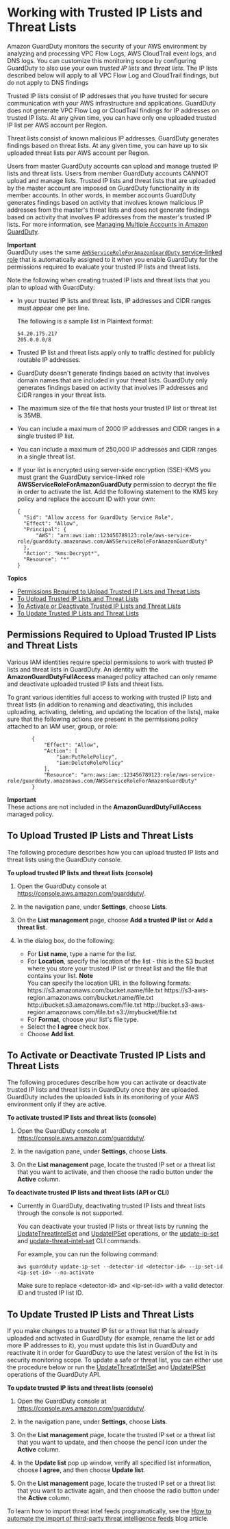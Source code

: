 # Working with Trusted IP Lists and Threat Lists<a name="guardduty_upload_lists"></a>

Amazon GuardDuty monitors the security of your AWS environment by analyzing and processing VPC Flow Logs, AWS CloudTrail event logs, and DNS logs\. You can customize this monitoring scope by configuring GuardDuty to also use your own *trusted IP lists* and *threat lists*\. The IP lists described below will apply to all VPC Flow Log and CloudTrail findings, but do not apply to DNS findings

Trusted IP lists consist of IP addresses that you have trusted for secure communication with your AWS infrastructure and applications\. GuardDuty does not generate VPC Flow Log or CloudTrail findings for IP addresses on trusted IP lists\. At any given time, you can have only one uploaded trusted IP list per AWS account per Region\.

Threat lists consist of known malicious IP addresses\. GuardDuty generates findings based on threat lists\. At any given time, you can have up to six uploaded threat lists per AWS account per Region\.

Users from master GuardDuty accounts can upload and manage trusted IP lists and threat lists\. Users from member GuardDuty accounts CANNOT upload and manage lists\. Trusted IP lists and threat lists that are uploaded by the master account are imposed on GuardDuty functionality in its member accounts\. In other words, in member accounts GuardDuty generates findings based on activity that involves known malicious IP addresses from the master's threat lists and does not generate findings based on activity that involves IP addresses from the master's trusted IP lists\. For more information, see [Managing Multiple Accounts in Amazon GuardDuty](guardduty_accounts.md)\.

**Important**  
GuardDuty uses the same [`AWSServiceRoleForAmazonGuardDuty` service\-linked role](guardduty_managing_access.md#guardduty_service-access) that is automatically assigned to it when you enable GuardDuty for the permissions required to evaluate your trusted IP lists and threat lists\. 

Note the following when creating trusted IP lists and threat lists that you plan to upload with GuardDuty:
+ In your trusted IP lists and threat lists, IP addresses and CIDR ranges must appear one per line\.

  The following is a sample list in Plaintext format:

  ```
  54.20.175.217
  205.0.0.0/8
  ```
+ Trusted IP list and threat lists apply only to traffic destined for publicly routable IP addresses\.
+ GuardDuty doesn't generate findings based on activity that involves domain names that are included in your threat lists\. GuardDuty only generates findings based on activity that involves IP addresses and CIDR ranges in your threat lists\.
+ The maximum size of the file that hosts your trusted IP list or threat list is 35MB\.
+ You can include a maximum of 2000 IP addresses and CIDR ranges in a single trusted IP list\.
+ You can include a maximum of 250,000 IP addresses and CIDR ranges in a single threat list\.
+ If your list is encrypted using server\-side encryption \(SSE\)\-KMS you must grant the GuardDuty service\-linked role **AWSServiceRoleForAmazonGuardDuty** permission to decrypt the file in order to activate the list\. Add the following statement to the KMS key policy and replace the account ID with your own: 

  ```
  {
  	"Sid": "Allow access for GuardDuty Service Role",
  	"Effect": "Allow",
  	"Principal": {
  		"AWS": "arn:aws:iam::123456789123:role/aws-service-role/guardduty.amazonaws.com/AWSServiceRoleForAmazonGuardDuty"
  	},
  	"Action": "kms:Decrypt*",
  	"Resource": "*"
  }
  ```

**Topics**
+ [Permissions Required to Upload Trusted IP Lists and Threat Lists](#upload-permissions)
+ [To Upload Trusted IP Lists and Threat Lists](#upload-procedure)
+ [To Activate or Deactivate Trusted IP Lists and Threat Lists](#activate-procedure)
+ [To Update Trusted IP Lists and Threat Lists](#update-lists-procedure)

## Permissions Required to Upload Trusted IP Lists and Threat Lists<a name="upload-permissions"></a>

Various IAM identities require special permissions to work with trusted IP lists and threat lists in GuardDuty\. An identity with the **AmazonGuardDutyFullAccess** managed policy attached can only rename and deactivate uploaded trusted IP lists and threat lists\.

To grant various identities full access to working with trusted IP lists and threat lists \(in addition to renaming and deactivating, this includes uploading, activating, deleting, and updating the location of the lists\), make sure that the following actions are present in the permissions policy attached to an IAM user, group, or role: 

```
        {
            "Effect": "Allow",
            "Action": [
                "iam:PutRolePolicy",
                "iam:DeleteRolePolicy"
            ],
            "Resource": "arn:aws:iam::123456789123:role/aws-service-role/guardduty.amazonaws.com/AWSServiceRoleForAmazonGuardDuty"
        }
```

**Important**  
These actions are not included in the **AmazonGuardDutyFullAccess** managed policy\.

## To Upload Trusted IP Lists and Threat Lists<a name="upload-procedure"></a>

The following procedure describes how you can upload trusted IP lists and threat lists using the GuardDuty console\. 

**To upload trusted IP lists and threat lists \(console\)**

1. Open the GuardDuty console at [https://console\.aws\.amazon\.com/guardduty/](https://console.aws.amazon.com/guardduty/)\.

1. In the navigation pane, under **Settings**, choose **Lists**\.

1. On the **List management** page, choose **Add a trusted IP list** or **Add a threat list**\.

1. In the dialog box, do the following:
   + For **List name**, type a name for the list\.
   + For **Location**, specify the location of the list \- this is the S3 bucket where you store your trusted IP list or threat list and the file that contains your list\. 
**Note**  
You can specify the location URL in the following formats:  
https://s3\.amazonaws\.com/bucket\.name/file\.txt
https://s3\-aws\-region\.amazonaws\.com/bucket\.name/file\.txt
http://bucket\.s3\.amazonaws\.com/file\.txt
http://bucket\.s3\-aws\-region\.amazonaws\.com/file\.txt
s3://mybucket/file\.txt
   + For **Format**, choose your list's file type\.
   + Select the **I agree** check box\.
   + Choose **Add list**\.

## To Activate or Deactivate Trusted IP Lists and Threat Lists<a name="activate-procedure"></a>

The following procedures describe how you can activate or deactivate trusted IP lists and threat lists in GuardDuty once they are uploaded\. GuardDuty includes the uploaded lists in its monitoring of your AWS environment only if they are active\. 

**To activate trusted IP lists and threat lists \(console\)**

1. Open the GuardDuty console at [https://console\.aws\.amazon\.com/guardduty/](https://console.aws.amazon.com/guardduty/)\.

1. In the navigation pane, under **Settings**, choose **Lists**\.

1. On the **List management** page, locate the trusted IP set or a threat list that you want to activate, and then choose the radio button under the **Active** column\.

**To deactivate trusted IP lists and threat lists \(API or CLI\)**
+ Currently in GuardDuty, deactivating trusted IP lists and threat lists through the console is not supported\.

  You can deactivate your trusted IP lists or threat lists by running the [UpdateThreatIntelSet](https://docs.aws.amazon.com/guardduty/latest/APIReference/API_UpdateThreatIntelSet.html) and [UpdateIPSet](https://docs.aws.amazon.com/guardduty/latest/APIReference/API_UpdateIPSet.html) operations, or the [update\-ip\-set](https://docs.aws.amazon.com/cli/latest/reference/guardduty/update-ip-set.html) and [update\-threat\-intel\-set](https://docs.aws.amazon.com/cli/latest/reference/guardduty/update-threat-intel-set.html) CLI commands\. 

  For example, you can run the following command:

  ```
  aws guardduty update-ip-set --detector-id <detector-id> --ip-set-id <ip-set-id> --no-activate
  ```

  Make sure to replace <detector\-id> and <ip\-set\-id> with a valid detector ID and trusted IP list ID\.

## To Update Trusted IP Lists and Threat Lists<a name="update-lists-procedure"></a>

If you make changes to a trusted IP list or a threat list that is already uploaded and activated in GuardDuty \(for example, rename the list or add more IP addresses to it\), you must update this list in GuardDuty and reactivate it in order for GuardDuty to use the latest version of the list in its security monitoring scope\. To update a safe or threat list, you can either use the procedure below or run the [UpdateThreatIntelSet](https://docs.aws.amazon.com/guardduty/latest/APIReference/API_UpdateThreatIntelSet.html) and [UpdateIPSet](https://docs.aws.amazon.com/guardduty/latest/APIReference/API_UpdateIPSet.html) operations of the GuardDuty API\.

**To update trusted IP lists and threat lists \(console\)**

1. Open the GuardDuty console at [https://console\.aws\.amazon\.com/guardduty/](https://console.aws.amazon.com/guardduty/)\.

1. In the navigation pane, under **Settings**, choose **Lists**\.

1. On the **List management** page, locate the trusted IP set or a threat list that you want to update, and then choose the pencil icon under the **Active** column\.

1. In the **Update list** pop up window, verify all specified list information, choose **I agree**, and then choose **Update list**\.

1. On the **List management** page, locate the trusted IP set or a threat list that you want to activate again, and then choose the radio button under the **Active** column\.

To learn how to import threat intel feeds programatically, see the [How to automate the import of third\-party threat intelligence feeds](http://aws.amazon.com/blogs/security/how-to-automate-import-third-party-threat-intelligence-feeds-into-amazon-guardduty/) blog article\.